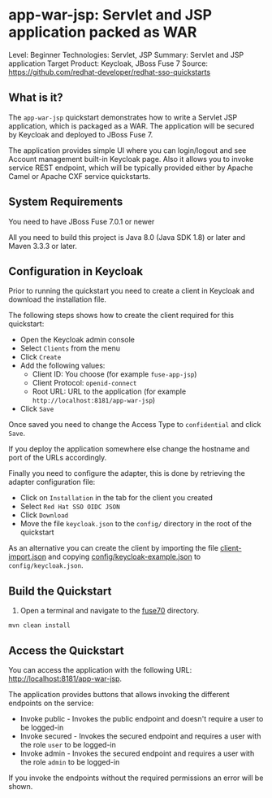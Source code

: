 app-war-jsp: Servlet and JSP application packed as WAR
======================================================

Level: Beginner
Technologies: Servlet, JSP
Summary: Servlet and JSP application
Target Product: Keycloak, JBoss Fuse 7
Source: <https://github.com/redhat-developer/redhat-sso-quickstarts>


What is it?
-----------

The `app-war-jsp` quickstart demonstrates how to write a Servlet JSP application, which is packaged as a WAR. The application will be secured by Keycloak and deployed to JBoss Fuse 7.

The application provides simple UI where you can login/logout and see Account management built-in Keycloak page. Also it allows
you to invoke service REST endpoint, which will be typically provided either by Apache Camel or Apache CXF service quickstarts.


System Requirements
-------------------

You need to have JBoss Fuse 7.0.1 or newer

All you need to build this project is Java 8.0 (Java SDK 1.8) or later and Maven 3.3.3 or later.


Configuration in Keycloak
-----------------------

Prior to running the quickstart you need to create a client in Keycloak and download the installation file.

The following steps shows how to create the client required for this quickstart:

* Open the Keycloak admin console
* Select `Clients` from the menu
* Click `Create`
* Add the following values:
  * Client ID: You choose (for example `fuse-app-jsp`)
  * Client Protocol: `openid-connect`
  * Root URL: URL to the application (for example `http://localhost:8181/app-war-jsp`)
* Click `Save`

Once saved you need to change the Access Type to `confidential` and click `Save`.

If you deploy the application somewhere else change the hostname and port of the URLs accordingly.

Finally you need to configure the adapter, this is done by retrieving the adapter configuration file:

* Click on `Installation` in the tab for the client you created
* Select `Red Hat SSO OIDC JSON`
* Click `Download`
* Move the file `keycloak.json` to the `config/` directory in the root of the quickstart

As an alternative you can create the client by importing the file [client-import.json](config/client-import.json) and
copying [config/keycloak-example.json](config/keycloak-example.json) to `config/keycloak.json`.

Build the Quickstart
--------------------

1. Open a terminal and navigate to the [fuse70](..) directory.

```
mvn clean install
```

Access the Quickstart
---------------------

You can access the application with the following URL: <http://localhost:8181/app-war-jsp>.

The application provides buttons that allows invoking the different endpoints on the service:

* Invoke public - Invokes the public endpoint and doesn't require a user to be logged-in
* Invoke secured - Invokes the secured endpoint and requires a user with the role `user` to be logged-in
* Invoke admin - Invokes the secured endpoint and requires a user with the role `admin` to be logged-in

If you invoke the endpoints without the required permissions an error will be shown.
